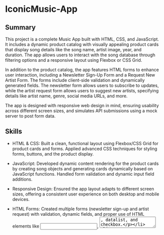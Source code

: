 # IconicMusic-App
## Summary
This project is a complete Music App built with HTML, CSS, and JavaScript. It includes a dynamic product catalog with visually appealing product cards that display song details like the song name, artist image, year, and duration. The app allows users to interact with the song database through filtering options and a responsive layout using Flexbox or CSS Grid.

In addition to the product catalog, the app features HTML forms to enhance user interaction, including a Newsletter Sign-Up Form and a Request New Artist Form. The forms include client-side validation and dynamically generated fields. The newsletter form allows users to subscribe to updates, while the artist request form allows users to suggest new artists, specifying details like artist name, genre, social media URLs, and more.

The app is designed with responsive web design in mind, ensuring usability across different screen sizes, and simulates API submissions using a mock server to post form data.

## Skills

- HTML & CSS: Built a clean, functional layout using Flexbox/CSS Grid for product cards and forms. Applied advanced CSS techniques for styling forms, buttons, and the product display.

- JavaScript: Developed dynamic content rendering for the product cards by creating song objects and generating cards dynamically based on JavaScript functions. Handled form validation and dynamic input field additions.

- Responsive Design: Ensured the app layout adapts to different screen sizes, offering a consistent user experience on both desktop and mobile devices.

- HTML Forms: Created multiple forms (newsletter sign-up and artist request) with validation, dynamic fields, and proper use of HTML elements like <input>, <textarea>, datalist, and checkbox.

- API Simulation: Integrated mock server for simulating POST requests to handle form submissions, providing a realistic experience of data interaction.

- User Interaction: Enabled features such as filtering songs, dynamically adding artist suggestions, and subscribing to newsletters with immediate feedback.

- Client-Side Form Validation: Ensured proper form input with HTML5 attributes and JavaScript validation, including preventing invalid data from being submitted.
